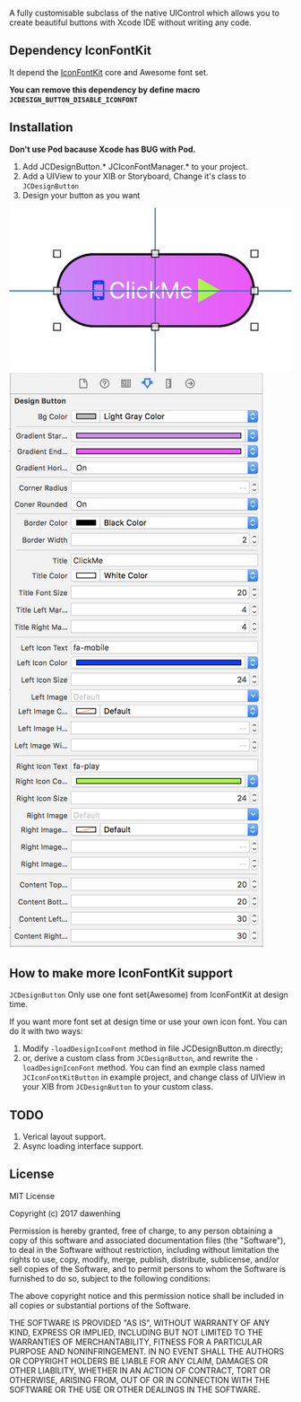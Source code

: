 A fully customisable subclass of the native UIControl which allows you to create beautiful buttons with Xcode IDE without writing any code.


## Dependency IconFontKit
It depend the [IconFontKit](https://github.com/ElfSundae/IconFontKit) core and Awesome font set.

**You can remove this dependency by define macro `JCDESIGN_BUTTON_DISABLE_ICONFONT`**

## Installation

**Don't use Pod bacause Xcode has BUG with Pod.**

1. Add JCDesignButton.* JCIconFontManager.* to your project. 
2. Add a UIView to your XIB or Storyboard, Change it's class to `JCDesignButton`
3. Design your button as you want

![design image](Documents/design1.png)
![design image](Documents/design2.png)

## How to make more IconFontKit support

`JCDesignButton` Only use one font set(Awesome) from IconFontKit at design time.

If you want more font set at design time or use your own icon font. You can do it with two ways: 

1. Modify `-loadDesignIconFont` method in file JCDesignButton.m directly;
2. or, derive a custom class from `JCDesignButton`, and rewrite the `-loadDesignIconFont` method. You can find an exmple class named `JCIconFontKitButton` in example project, and change class of UIView in your XIB from `JCDesignButton` to your custom class.

## TODO

1. Verical layout support.
2. Async loading interface support.

## License
MIT License

Copyright (c) 2017 dawenhing

Permission is hereby granted, free of charge, to any person obtaining a copy
of this software and associated documentation files (the "Software"), to deal
in the Software without restriction, including without limitation the rights
to use, copy, modify, merge, publish, distribute, sublicense, and/or sell
copies of the Software, and to permit persons to whom the Software is
furnished to do so, subject to the following conditions:

The above copyright notice and this permission notice shall be included in all
copies or substantial portions of the Software.

THE SOFTWARE IS PROVIDED "AS IS", WITHOUT WARRANTY OF ANY KIND, EXPRESS OR
IMPLIED, INCLUDING BUT NOT LIMITED TO THE WARRANTIES OF MERCHANTABILITY,
FITNESS FOR A PARTICULAR PURPOSE AND NONINFRINGEMENT. IN NO EVENT SHALL THE
AUTHORS OR COPYRIGHT HOLDERS BE LIABLE FOR ANY CLAIM, DAMAGES OR OTHER
LIABILITY, WHETHER IN AN ACTION OF CONTRACT, TORT OR OTHERWISE, ARISING FROM,
OUT OF OR IN CONNECTION WITH THE SOFTWARE OR THE USE OR OTHER DEALINGS IN THE
SOFTWARE.

